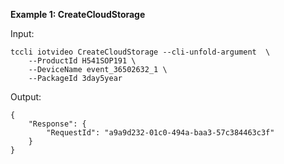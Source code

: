 **Example 1: CreateCloudStorage**



Input: 

```
tccli iotvideo CreateCloudStorage --cli-unfold-argument  \
    --ProductId H541SOP191 \
    --DeviceName event_36502632_1 \
    --PackageId 3day5year
```

Output: 
```
{
    "Response": {
        "RequestId": "a9a9d232-01c0-494a-baa3-57c384463c3f"
    }
}
```

